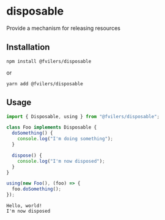 # disposable

Provide a mechanism for releasing resources

## Installation

```
npm install @fvilers/disposable
```

or

```
yarn add @fvilers/disposable
```

## Usage

```ts
import { Disposable, using } from "@fvilers/disposable";

class Foo implements Disposable {
  doSomething() {
    console.log("I'm doing something");
  }

  dispose() {
    console.log("I'm now disposed");
  }
}

using(new Foo(), (foo) => {
  foo.doSomething();
});
```

```
Hello, world!
I'm now disposed
```
